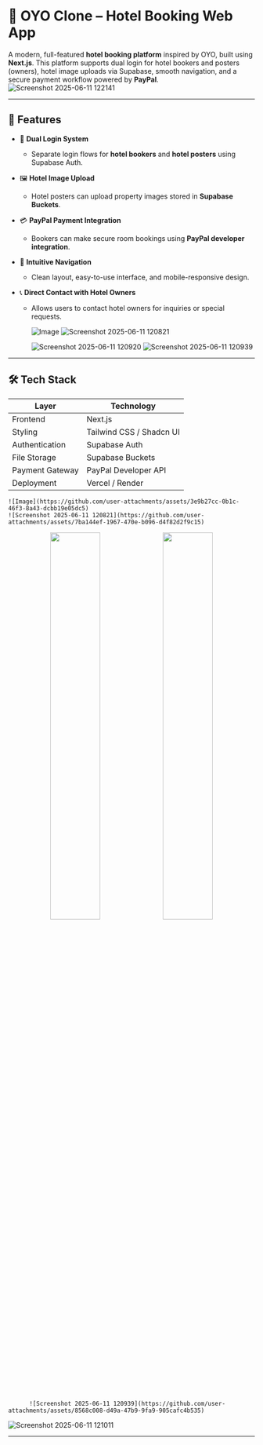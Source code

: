 # 🏨 OYO Clone – Hotel Booking Web App

A modern, full-featured **hotel booking platform** inspired by OYO, built using **Next.js**. This platform supports dual login for hotel bookers and posters (owners), hotel image uploads via Supabase, smooth navigation, and a secure payment workflow powered by **PayPal**.
![Screenshot 2025-06-11 122141](https://github.com/user-attachments/assets/2b50399c-edd2-433e-969d-cb3f73125c08)

---

## 🚀 Features

- 🔐 **Dual Login System**
  - Separate login flows for **hotel bookers** and **hotel posters** using Supabase Auth.

- 🖼️ **Hotel Image Upload**
  - Hotel posters can upload property images stored in **Supabase Buckets**.

- 💳 **PayPal Payment Integration**
  - Bookers can make secure room bookings using **PayPal developer integration**.

- 🧭 **Intuitive Navigation**
  - Clean layout, easy-to-use interface, and mobile-responsive design.

- 📞 **Direct Contact with Hotel Owners**
  - Allows users to contact hotel owners for inquiries or special requests.
 
    ![Image](https://github.com/user-attachments/assets/3e9b27cc-0b1c-46f3-8a43-dcbb19e05dc5)
    ![Screenshot 2025-06-11 120821](https://github.com/user-attachments/assets/7ba144ef-1967-470e-b096-d4f82d2f9c15)




    ![Screenshot 2025-06-11 120920](https://github.com/user-attachments/assets/57034be2-90d2-4ca9-a376-3354b3a36226)      ![Screenshot 2025-06-11 120939](https://github.com/user-attachments/assets/8568c008-d49a-47b9-9fa9-905cafc4b535)



    

---

## 🛠️ Tech Stack

| Layer        | Technology           |
|--------------|----------------------|
| Frontend     | Next.js              |
| Styling      | Tailwind CSS / Shadcn UI |
| Authentication | Supabase Auth    |
| File Storage | Supabase Buckets     |
| Payment Gateway | PayPal Developer API |
| Deployment   | Vercel / Render      |

    ![Image](https://github.com/user-attachments/assets/3e9b27cc-0b1c-46f3-8a43-dcbb19e05dc5)
    ![Screenshot 2025-06-11 120821](https://github.com/user-attachments/assets/7ba144ef-1967-470e-b096-d4f82d2f9c15)

<div align="center">
  <img src="![Screenshot 2025-06-11 120920](https://github.com/user-attachments/assets/57034be2-90d2-4ca9-a376-3354b3a36226" width="45%" />
  <img src="![Screenshot 2025-06-11 120939](https://github.com/user-attachments/assets/8568c008-d49a-47b9-9fa9-905cafc4b535)" width="45%" />
</div>


          ![Screenshot 2025-06-11 120939](https://github.com/user-attachments/assets/8568c008-d49a-47b9-9fa9-905cafc4b535)

![Screenshot 2025-06-11 121011](https://github.com/user-attachments/assets/ade0a955-6497-4936-a20d-981b94d9077b)







---
